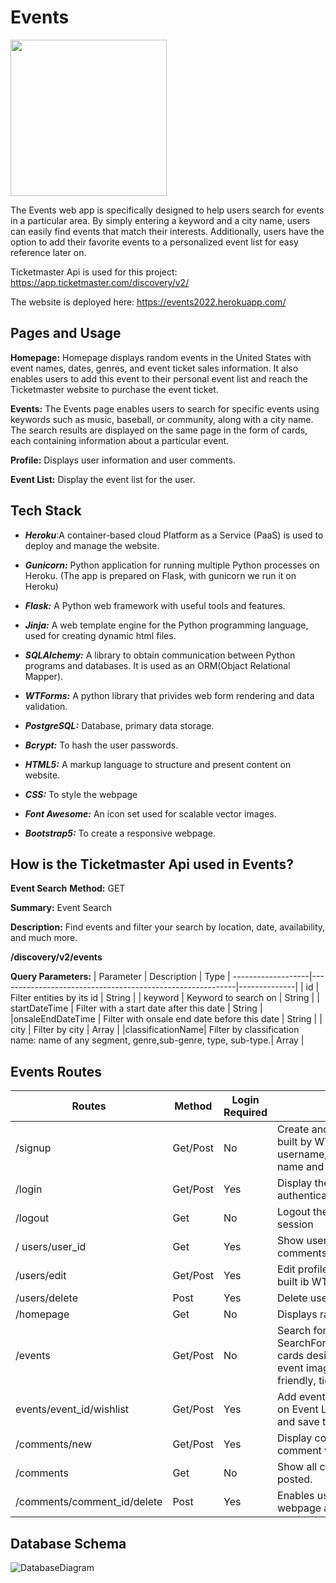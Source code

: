 # Events
<img src = "https://user-images.githubusercontent.com/88174651/169122261-646682bc-e95e-44f0-b165-974fe9978c08.gif"  width="250" height="250" />



The Events web app is specifically designed to help users search for events in a particular area. By simply entering a keyword and a city name, users can easily find events that match their interests. Additionally, users have the option to add their favorite events to a personalized event list for easy reference later on.

Ticketmaster Api is used for this project: https://app.ticketmaster.com/discovery/v2/

The website is deployed here: https://events2022.herokuapp.com/

## Pages and Usage
**Homepage:** Homepage displays random events in the United States with event names, dates, genres, and event ticket sales information. It also enables users to add this event to their personal event list and reach the Ticketmaster website to purchase the event ticket.

**Events:** The Events page enables users to search for specific events using keywords such as music, baseball, or community, along with a city name. The search results are displayed on the same page in the form of cards, each containing information about a particular event.

**Profile:** Displays user information and user comments.

**Event List:** Display the event list for the user. 

## Tech Stack
- ***Heroku***:A container-based cloud Platform as a Service (PaaS) is used to deploy and manage the website.

- ***Gunicorn:*** Python application for running multiple Python processes on Heroku. (The app is prepared on Flask, with gunicorn we run it on Heroku)

- ***Flask:***  A Python web framework with useful tools and features.

- ***Jinja:*** A web template engine for the Python programming language, used for creating dynamic html files.

- ***SQLAlchemy:*** A library to obtain communication between Python programs and databases. It is used as an ORM(Objact Relational Mapper).

- ***WTForms:*** A python library that privides web form rendering and data validation.

- ***PostgreSQL:*** Database, primary data storage.

- ***Bcrypt:*** To hash the user passwords. 

- ***HTML5:*** A markup language to structure and present content on website.

- ***CSS:*** To style the webpage

- ***Font Awesome:*** An icon set used for scalable vector images.

- ***Bootstrap5:*** To create a responsive webpage.

## How is the Ticketmaster Api used in Events?
**Event Search**
__Method:__ GET

__Summary:__ Event Search

__Description:__ Find events and filter your search by location, date, availability, and much more.

__/discovery/v2/events__

__Query Parameters:__
|   Parameter      |    Description                                            |    Type    |
-------------------|-----------------------------------------------------------|--------------|
|     id           | Filter entities by its id                                 |    String    |
|   keyword        | Keyword to search on                                      |    String    |
| startDateTime    | Filter with a start date after this date                  |    String    |
|onsaleEndDateTime | Filter with onsale end date before this date              |    String    |
|      city        | Filter by city                                            |    Array     |
|classificationName| Filter by classification name: name of any segment, genre,sub-genre, type, sub-type.|     Array    |
                     
## Events Routes 
|     Routes     |  Method  |  Login Required  |          Details             |
|----------------|----------|------------------|------------------------------|
|    /signup     |Get/Post |      No          | Create and display a new user with SignUpForm built by WTForms with username,email,password,img_url(optional),first name and last name.|
|    /login      | Get/Post |      Yes         | Display the login form built by WTForms and authenticate the user.|
|    /logout     | Get| No| Logout the user and clear any information in the session|
|/ users/user_id| Get| Yes|Show user profile : username, user image, user comments and links to several pages|
|/users/edit|Get/Post|Yes|Edit profile for the user by using EditUserForm built ib WTForms|
|/users/delete|Post|Yes|Delete user|
|/homepage|Get|No|Displays random images around United States|
|/events|Get/Post|No|Search for events by keyword and city name by SearchForm (WTForms) and display results in cards designed with Bootstrap5, including event image, event name,event genre,family-friendly, ticket sales end date.|
|events/event_id/wishlist|Get/Post| Yes| Add events to user event list and display them on Event List page.Render event ids from Api and save them in the database.|
|/comments/new|Get/Post|Yes|Display comment form(WTForms) and add comment with username|
|/comments| Get| No|Show all comments in a table sorted by date posted.|
|/comments/comment_id/delete| Post |Yes|Enables user to delete the comment on webpage and on database.|

## Database Schema
![DatabaseDiagram](https://user-images.githubusercontent.com/88174651/169098721-13c7fc10-2897-4587-8c36-86def8db6e7d.png)





